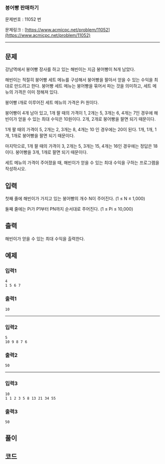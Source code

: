 ###  붕어빵 판매하기 ###

문제번호 : 11052 번

문제링크 : [https://www.acmicpc.net/problem/11052](https://www.acmicpc.net/problem/11052)

----------

## 문제 ##

강남역에서 붕어빵 장사를 하고 있는 해빈이는 지금 붕어빵이 N개 남았다.

해빈이는 적절히 붕어빵 세트 메뉴를 구성해서 붕어빵을 팔아서 얻을 수 있는 수익을 최대로 만드려고 한다. 붕어빵 세트 메뉴는 붕어빵을 묶어서 파는 것을 의미하고, 세트 메뉴의 가격은 이미 정해져 있다.

붕어빵 i개로 이루어진 세트 메뉴의 가격은 Pi 원이다.

붕어빵이 4개 남아 있고, 1개 팔 때의 가격이 1, 2개는 5, 3개는 6, 4개는 7인 경우에 해빈이가 얻을 수 있는 최대 수익은 10원이다. 2개, 2개로 붕어빵을 팔면 되기 때문이다.

1개 팔 때의 가격이 5, 2개는 2, 3개는 8, 4개는 10 인 경우에는 20이 된다. 1개, 1개, 1개, 1개로 붕어빵을 팔면 되기 때문이다.

마지막으로, 1개 팔 때의 가격이 3, 2개는 5, 3개는 15, 4개는 16인 경우에는 정답은 18이다. 붕어빵을 3개, 1개로 팔면 되기 때문이다.

세트 메뉴의 가격이 주어졌을 때, 해빈이가 얻을 수 있는 최대 수익을 구하는 프로그램을 작성하시오.

## 입력 ##

첫째 줄에 해빈이가 가지고 있는 붕어빵의 개수 N이 주어진다. (1 ≤ N ≤ 1,000)

둘째 줄에는 Pi가 P1부터 PN까지 순서대로 주어진다. (1 ≤ Pi ≤ 10,000)


## 출력 ##

해빈이가 얻을 수 있는 최대 수익을 출력한다.


## 예제 ##
### 입력1 ###

	4
	1 5 6 7

### 출력1 ###

	10

------

### 입력2 ###

	5
	10 9 8 7 6

### 출력2 ###

	50


------

### 입력3 ###

	10
	1 1 2 3 5 8 13 21 34 55

### 출력3 ###

	50


## 풀이 ##




## 코드 ##

